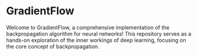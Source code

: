 # GradientFlow
Welcome to GradientFlow, a comprehensive implementation of the backpropagation algorithm for neural networks! This repository serves as a hands-on exploration of the inner workings of deep learning, focusing on the core concept of backpropagation.
